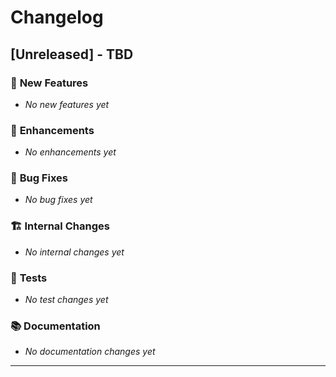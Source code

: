 # Changelog

## [Unreleased] - TBD

### 🚀 **New Features**
- _No new features yet_

### 🔧 **Enhancements**
- _No enhancements yet_

### 🐛 **Bug Fixes**
- _No bug fixes yet_

### 🏗️ **Internal Changes**
- _No internal changes yet_

### 🧪 **Tests**
- _No test changes yet_

### 📚 **Documentation**
- _No documentation changes yet_

---
